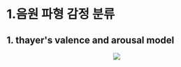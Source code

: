 # 1.음원 파형 감정 분류
## 1. thayer's valence and arousal model
<center>
<img
src="https://media.springernature.com/lw685/springer-static/image/art%3A10.1038%2Fsrep04998/MediaObjects/41598_2014_Article_BFsrep04998_Fig1_HTML.jpg?as=webp"
/>
</center>